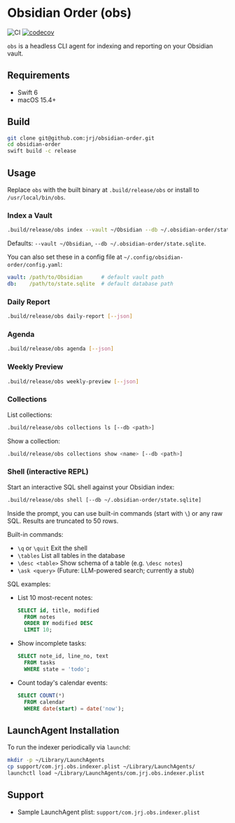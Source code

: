 # Obsidian Order (obs)

![CI](https://github.com/jrjones/ObsidianOrder/actions/workflows/ci.yml/badge.svg)
[![codecov](https://codecov.io/gh/jrjones/ObsidianOrder/branch/main/graph/badge.svg)](https://codecov.io/gh/jrjones/ObsidianOrder)

`obs` is a headless CLI agent for indexing and reporting on your Obsidian vault.

## Requirements
- Swift 6
- macOS 15.4+

## Build
```bash
git clone git@github.com:jrj/obsidian-order.git
cd obsidian-order
swift build -c release
```

## Usage

Replace `obs` with the built binary at `.build/release/obs` or install to `/usr/local/bin/obs`.

### Index a Vault
```bash
.build/release/obs index --vault ~/Obsidian --db ~/.obsidian-order/state.sqlite
```
Defaults: `--vault ~/Obsidian`, `--db ~/.obsidian-order/state.sqlite`.

You can also set these in a config file at `~/.config/obsidian-order/config.yaml`:
```yaml
vault: /path/to/Obsidian      # default vault path
db:    /path/to/state.sqlite  # default database path
```

### Daily Report
```bash
.build/release/obs daily-report [--json]
```
  
### Agenda
```bash
.build/release/obs agenda [--json]
```

### Weekly Preview
```bash
.build/release/obs weekly-preview [--json]
```

### Collections
List collections:
```bash
.build/release/obs collections ls [--db <path>]
```
Show a collection:
```bash
.build/release/obs collections show <name> [--db <path>]
```

### Shell (interactive REPL)
Start an interactive SQL shell against your Obsidian index:
```bash
.build/release/obs shell [--db ~/.obsidian-order/state.sqlite]
```
Inside the prompt, you can use built-in commands (start with `\`) or any raw SQL. Results are truncated to 50 rows.

Built-in commands:
- `\q` or `\quit`      Exit the shell
- `\tables`             List all tables in the database
- `\desc <table>`       Show schema of a table (e.g. `\desc notes`)
- `\ask <query>`        (Future: LLM-powered search; currently a stub)

SQL examples:
- List 10 most-recent notes:
  ```sql
  SELECT id, title, modified
    FROM notes
    ORDER BY modified DESC
    LIMIT 10;
  ```
- Show incomplete tasks:
  ```sql
  SELECT note_id, line_no, text
    FROM tasks
    WHERE state = 'todo';
  ```
- Count today's calendar events:
  ```sql
  SELECT COUNT(*)
    FROM calendar
    WHERE date(start) = date('now');
  ```

## LaunchAgent Installation
To run the indexer periodically via `launchd`:
```bash
mkdir -p ~/Library/LaunchAgents
cp support/com.jrj.obs.indexer.plist ~/Library/LaunchAgents/
launchctl load ~/Library/LaunchAgents/com.jrj.obs.indexer.plist
```

## Support
- Sample LaunchAgent plist: `support/com.jrj.obs.indexer.plist`
```

